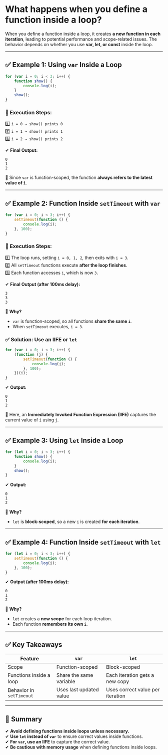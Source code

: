 # What happens when you define a function inside a loop?

When you define a function inside a loop, it creates **a new function in each iteration**, leading to potential performance and scope-related issues. The behavior depends on whether you use **var, let, or const** inside the loop.

---

## **✅ Example 1: Using `var` Inside a Loop**
```javascript
for (var i = 0; i < 3; i++) {
    function show() {
        console.log(i);
    }
    show();
}
```
### **🔹 Execution Steps:**
1️⃣ `i = 0 → show() prints 0`  
2️⃣ `i = 1 → show() prints 1`  
3️⃣ `i = 2 → show() prints 2`  

✔ **Final Output:**
```
0
1
2
```
📌 Since `var` is function-scoped, the function **always refers to the latest value of `i`**.

---

## **✅ Example 2: Function Inside `setTimeout` with `var`**
```javascript
for (var i = 0; i < 3; i++) {
    setTimeout(function () {
        console.log(i);
    }, 100);
}
```
### **🔹 Execution Steps:**
1️⃣ The loop runs, setting `i = 0, 1, 2`, then exits with `i = 3`.  
2️⃣ All `setTimeout` functions execute **after the loop finishes**.  
3️⃣ Each function accesses `i`, which is now `3`.  

✔ **Final Output (after 100ms delay):**
```
3
3
3
```
📌 **Why?**  
- `var` is function-scoped, so all functions **share the same `i`**.
- When `setTimeout` executes, `i = 3`.

### **✅ Solution: Use an IIFE or `let`**
```javascript
for (var i = 0; i < 3; i++) {
    (function (j) {
        setTimeout(function () {
            console.log(j);
        }, 100);
    })(i);
}
```
✔ **Output:**  
```
0
1
2
```
📌 Here, an **Immediately Invoked Function Expression (IIFE)** captures the current value of `i` using `j`.

---

## **✅ Example 3: Using `let` Inside a Loop**
```javascript
for (let i = 0; i < 3; i++) {
    function show() {
        console.log(i);
    }
    show();
}
```
✔ **Output:**
```
0
1
2
```
📌 **Why?**  
- `let` is **block-scoped**, so a new `i` is created **for each iteration**.

---

## **✅ Example 4: Function Inside `setTimeout` with `let`**
```javascript
for (let i = 0; i < 3; i++) {
    setTimeout(function () {
        console.log(i);
    }, 100);
}
```
✔ **Output (after 100ms delay):**
```
0
1
2
```
📌 **Why?**  
- `let` creates a **new scope** for each loop iteration.
- Each function **remembers its own `i`**.

---

## **✅ Key Takeaways**
| Feature | `var` | `let` |
|---------|------|------|
| Scope | Function-scoped | Block-scoped |
| Functions inside a loop | Share the same variable | Each iteration gets a new copy |
| Behavior in `setTimeout` | Uses last updated value | Uses correct value per iteration |

---

## **🚀 Summary**
✔ **Avoid defining functions inside loops unless necessary.**  
✔ **Use `let` instead of `var`** to ensure correct values inside functions.  
✔ **For `var`, use an IIFE** to capture the correct value.  
✔ **Be cautious with memory usage** when defining functions inside loops.  
